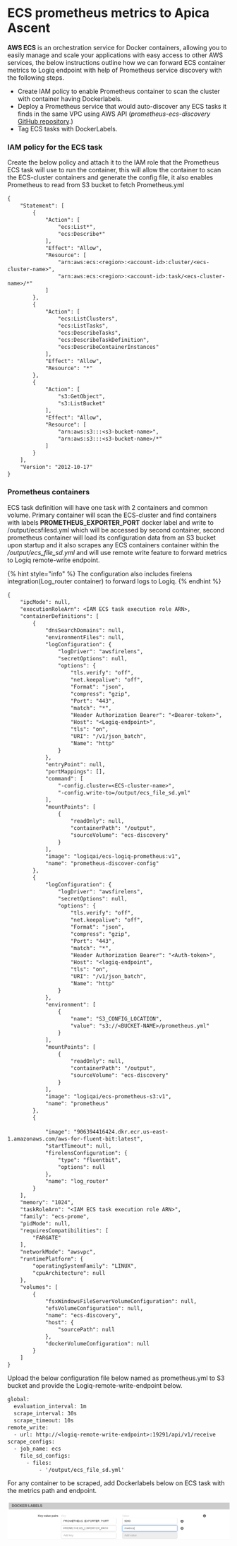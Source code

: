 # ECS prometheus metrics to Apica Ascent

**AWS ECS** is an orchestration service for Docker containers, allowing you to easily manage and scale your applications with easy access to other AWS services, the below instructions outline how we can forward ECS container metrics to Logiq endpoint with help of Prometheus service discovery with the following steps.

* Create IAM policy to enable Prometheus container to scan the cluster with container having Dockerlabels.
* Deploy a Prometheus service that would auto-discover any ECS tasks it finds in the same VPC using AWS API (_prometheus-ecs-discovery_ [GitHub repository](https://github.com/teralytics/prometheus-ecs-discovery.git).)
* Tag ECS tasks with DockerLabels.



### **IAM policy for the ECS task**

Create the below policy and attach it to the IAM role that the Prometheus ECS task will use to run the container, this will allow the container to scan the ECS-cluster containers and generate the config file, it also enables Prometheus to read from S3 bucket to fetch Prometheus.yml

```
{
    "Statement": [
        {
            "Action": [
                "ecs:List*",
                "ecs:Describe*"
            ],
            "Effect": "Allow",
            "Resource": [
                "arn:aws:ecs:<region>:<account-id>:cluster/<ecs-cluster-name>",
                "arn:aws:ecs:<region>:<account-id>:task/<ecs-cluster-name>/*"
            ]
        },
        {
            "Action": [
                "ecs:ListClusters",
                "ecs:ListTasks",
                "ecs:DescribeTasks",
                "ecs:DescribeTaskDefinition",
                "ecs:DescribeContainerInstances"
            ],
            "Effect": "Allow",
            "Resource": "*"
        },
        {
            "Action": [
                "s3:GetObject",
                "s3:ListBucket"
            ],
            "Effect": "Allow",
            "Resource": [
                "arn:aws:s3:::<s3-bucket-name>",
                "arn:aws:s3:::<s3-bucket-name>/*"
            ]
        }
    ],
    "Version": "2012-10-17"
}
```



### **Prometheus containers**

ECS task definition will have one task with 2 containers and common volume. Primary container will scan the ECS-cluster and find containers with labels  **PROMETHEUS\_EXPORTER\_PORT** docker label and write to /output/ecsfilesd.yml which will be accessed by second container, second prometheus container will load its configuration data from an S3 bucket upon startup and it also  scrapes any ECS containers container within the _/output/ecs\_file\_sd.yml_ and will use remote write feature to forward metrics to Logiq remote-write endpoint.

{% hint style="info" %}
The configuration also includes firelens integration(Log\_router container) to forward logs to Logiq.
{% endhint %}

```
{
    "ipcMode": null,
    "executionRoleArn": <IAM ECS task execution role ARN>,
    "containerDefinitions": [
        {
            "dnsSearchDomains": null,
            "environmentFiles": null,
            "logConfiguration": {
                "logDriver": "awsfirelens",
                "secretOptions": null,
                "options": {
                    "tls.verify": "off",
                    "net.keepalive": "off",
                    "Format": "json",
                    "compress": "gzip",
                    "Port": "443",
                    "match": "*",
                    "Header Authorization Bearer": "<Bearer-token>",
                    "Host": "<Logiq-endpoint>",
                    "tls": "on",
                    "URI": "/v1/json_batch",
                    "Name": "http"
                }
            },
            "entryPoint": null,
            "portMappings": [],
            "command": [
                "-config.cluster=<ECS-cluster-name>",
                "-config.write-to=/output/ecs_file_sd.yml"
            ],
            "mountPoints": [
                {
                    "readOnly": null,
                    "containerPath": "/output",
                    "sourceVolume": "ecs-discovery"
                }
            ],
            "image": "logiqai/ecs-logiq-prometheus:v1",
            "name": "prometheus-discover-config"
        },
        {
            "logConfiguration": {
                "logDriver": "awsfirelens",
                "secretOptions": null,
                "options": {
                    "tls.verify": "off",
                    "net.keepalive": "off",
                    "Format": "json",
                    "compress": "gzip",
                    "Port": "443",
                    "match": "*",
                    "Header Authorization Bearer": "<Auth-token>",
                    "Host": "<logiq-endpoint",
                    "tls": "on",
                    "URI": "/v1/json_batch",
                    "Name": "http"
                }
            },
            "environment": [
                {
                    "name": "S3_CONFIG_LOCATION",
                    "value": "s3://<BUCKET-NAME>/prometheus.yml"
                }
            ],
            "mountPoints": [
                {
                    "readOnly": null,
                    "containerPath": "/output",
                    "sourceVolume": "ecs-discovery"
                }
            ],
            "image": "logiqai/ecs-prometheus-s3:v1",
            "name": "prometheus"
        },
        {
     
            "image": "906394416424.dkr.ecr.us-east-1.amazonaws.com/aws-for-fluent-bit:latest",
            "startTimeout": null,
            "firelensConfiguration": {
                "type": "fluentbit",
                "options": null
            },
            "name": "log_router"
        }
    ],
    "memory": "1024",
    "taskRoleArn": "<IAM ECS task execution role ARN>",
    "family": "ecs-prome",
    "pidMode": null,
    "requiresCompatibilities": [
        "FARGATE"
    ],
    "networkMode": "awsvpc",
    "runtimePlatform": {
        "operatingSystemFamily": "LINUX",
        "cpuArchitecture": null
    },
    "volumes": [
        {
            "fsxWindowsFileServerVolumeConfiguration": null,
            "efsVolumeConfiguration": null,
            "name": "ecs-discovery",
            "host": {
                "sourcePath": null
            },
            "dockerVolumeConfiguration": null
        }
    ]
}
```



Upload the below configuration file below named as prometheus.yml to S3 bucket and provide the Logiq-remote-write-endpoint  below.

```
global:
  evaluation_interval: 1m
  scrape_interval: 30s
  scrape_timeout: 10s
remote_write:
  - url: http://<logiq-remote-write-endpoint>:19291/api/v1/receive 
scrape_configs:
  - job_name: ecs
    file_sd_configs:
      - files: 
          - '/output/ecs_file_sd.yml'
```

For any container to be scraped, add Dockerlabels below on  ECS task with the metrics path and endpoint.

![](<../../../../.gitbook/assets/image (18) (1) (1) (1) (1) (1).png>)

